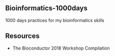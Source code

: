 ## Bioinformatics-1000days
1000 days practices for my bioinformatics skills

## Resources
+ The Bioconductor 2018 Workshop Compilation


